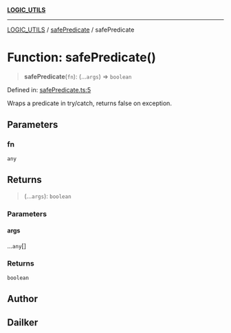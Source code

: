 [**LOGIC_UTILS**](../../README.md)

***

[LOGIC_UTILS](../../README.md) / [safePredicate](../README.md) / safePredicate

# Function: safePredicate()

> **safePredicate**(`fn`): (...`args`) => `boolean`

Defined in: [safePredicate.ts:5](https://github.com/dailker/everyutil/blob/7c30ec40bbb398255a9be572db0a537e8bcb9c11/src/logic/safePredicate.ts#L5)

Wraps a predicate in try/catch, returns false on exception.

## Parameters

### fn

`any`

## Returns

> (...`args`): `boolean`

### Parameters

#### args

...`any`[]

### Returns

`boolean`

## Author

## Dailker

